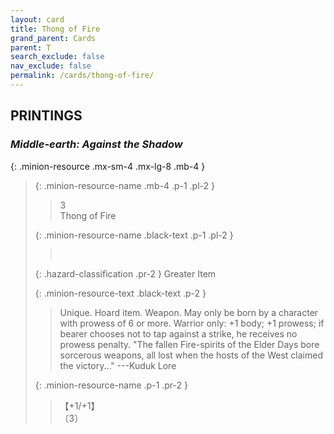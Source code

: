 ```yaml
---
layout: card
title: Thong of Fire
grand_parent: Cards
parent: T
search_exclude: false
nav_exclude: false
permalink: /cards/thong-of-fire/
---
```


## PRINTINGS


### _Middle-earth: Against the Shadow_

{: .minion-resource .mx-sm-4 .mx-lg-8 .mb-4 }
> {: .minion-resource-name .mb-4 .p-1 .pl-2 }
> > <div class="hazard-mp">3</div>
> > <div class="card-name">Thong of Fire</div>
>
> {: .minion-resource-name .black-text .p-1 .pl-2 }
> > &nbsp;
>
> {: .hazard-classification .pr-2 }
> Greater Item
>
> {: .minion-resource-text .black-text .p-2 }
> > Unique. Hoard item. Weapon. May only be born by a character with prowess of 6 or more. Warrior only: +1 body; +1 prowess; if bearer chooses not to tap against a strike, he receives no prowess penalty.  "The fallen Fire-spirits of the Elder Days bore sorcerous weapons, all lost when the hosts of the West claimed the victory..." ---Kuduk Lore 
> 
> {: .minion-resource-name .p-1 .pr-2 }
> > <div class="card-shield">【+1/+1】</div>
> > <div class="card-corruption-white">〔3〕</div>
